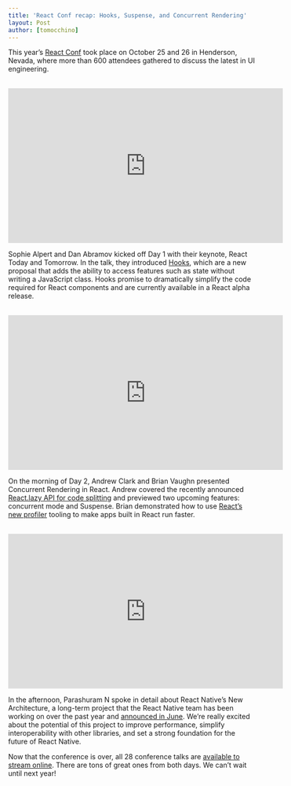 ```yaml
---
title: 'React Conf recap: Hooks, Suspense, and Concurrent Rendering'
layout: Post
author: [tomocchino]
---
```


This year’s [React Conf](https://conf.reactjs.org/) took place on October 25 and 26 in Henderson, Nevada, where more than 600 attendees gathered to discuss the latest in UI engineering.

<br/>

<iframe width="560" height="315" src="https://www.youtube.com/embed/V-QO-KO90iQ" frameborder="0" allow="accelerometer; autoplay; encrypted-media; gyroscope; picture-in-picture" allowfullscreen></iframe>

Sophie Alpert and Dan Abramov kicked off Day 1 with their keynote, React Today and Tomorrow. In the talk, they introduced [Hooks](/docs/hooks-intro), which are a new proposal that adds the ability to access features such as state without writing a JavaScript class. Hooks promise to dramatically simplify the code required for React components and are currently available in a React alpha release.

<br/>

<iframe width="560" height="315" src="https://www.youtube.com/embed/ByBPyMBTzM0" frameborder="0" allow="accelerometer; autoplay; encrypted-media; gyroscope; picture-in-picture" allowfullscreen></iframe>

On the morning of Day 2, Andrew Clark and Brian Vaughn presented Concurrent Rendering in React. Andrew covered the recently announced [React.lazy API for code splitting](/blog/2018/10/23/react-v-16-6) and previewed two upcoming features: concurrent mode and Suspense. Brian demonstrated how to use [React’s new profiler](/blog/2018/09/10/introducing-the-react-profiler) tooling to make apps built in React run faster.

<br/>

<iframe width="560" height="315" src="https://www.youtube.com/embed/UcqRXTriUVI" frameborder="0" allow="accelerometer; autoplay; encrypted-media; gyroscope; picture-in-picture" allowfullscreen></iframe>

In the afternoon, Parashuram N spoke in detail about React Native’s New Architecture, a long-term project that the React Native team has been working on over the past year and [announced in June](https://reactnative.dev/blog/2018/06/14/state-of-react-native-2018). We’re really excited about the potential of this project to improve performance, simplify interoperability with other libraries, and set a strong foundation for the future of React Native.

Now that the conference is over, all 28 conference talks are [available to stream online](https://www.youtube.com/playlist?list=PLPxbbTqCLbGE5AihOSExAa4wUM-P42EIJ). There are tons of great ones from both days. We can’t wait until next year!
